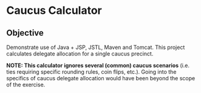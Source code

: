 # Caucus Calculator
## Objective
Demonstrate use of Java + JSP, JSTL, Maven and Tomcat. This project calculates delegate allocation for a single caucus precinct.


__NOTE: This calculator ignores several (common) caucus scenarios__ (i.e. ties requiring specific rounding rules, coin flips, etc.). Going into the specifics of caucus delegate allocation would have been beyond the scope of the exercise.
